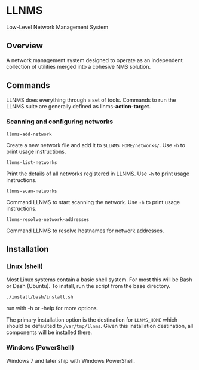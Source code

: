 LLNMS
=====

Low-Level Network Management System

Overview
--------
A network management system designed to operate as an independent collection
of utilities merged into a cohesive NMS solution.

Commands
--------

LLNMS does everything through a set of tools.  Commands to run the LLNMS suite
are generally defined as llnms-**action**-**target**.  

###  Scanning and configuring networks
    
    llnms-add-network

Create a new network file and add it to `$LLNMS_HOME/networks/`.  Use `-h` to print
usage instructions.

    llnms-list-networks

Print the details of all networks registered in LLNMS. Use `-h` to print usage instructions.


    llnms-scan-networks

Command LLNMS to start scanning the network.  Use `-h` to print usage instructions.

    llnms-resolve-network-addresses

Command LLNMS to resolve hostnames for network addresses.



Installation
------------

### Linux (shell)
Most Linux systems contain a basic shell system.  For 
most this will be Bash or Dash (Ubuntu).  To install, 
run the script from the base directory.

    ./install/bash/install.sh

run with -h or -help for more options.

The primary installation option is the destination for `LLNMS_HOME` which 
should be defaulted to `/var/tmp/llnms`.  Given this installation destination,
all components will be installed there. 

### Windows (PowerShell)
Windows 7 and later ship with Windows PowerShell.




